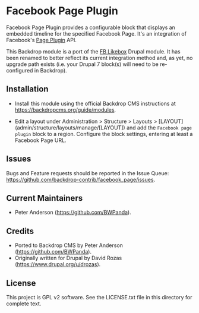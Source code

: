 Facebook Page Plugin
====================

Facebook Page Plugin provides a configurable block that displays an embedded
timeline for the specified Facebook Page. It's an integration of Facebook's
[Page Plugin](https://developers.facebook.com/docs/plugins/page-plugin/) API.

This Backdrop module is a port of the
[FB Likebox](https://www.drupal.org/project/fb_likebox) Drupal module. It has
been renamed to better reflect its current integration method and, as yet, no
upgrade path exists (i.e. your Drupal 7 block(s) will need to be re-configured
in Backdrop).

Installation
------------

- Install this module using the official Backdrop CMS instructions at
  https://backdropcms.org/guide/modules.

- Edit a layout under Administration > Structure > Layouts > [LAYOUT]
  (admin/structure/layouts/manage/[LAYOUT]) and add the `Facebook page plugin`
  block to a region. Configure the block settings, entering at least a Facebook
  Page URL.

Issues
------

Bugs and Feature requests should be reported in the Issue Queue:
https://github.com/backdrop-contrib/facebook_page/issues.

Current Maintainers
-------------------

- Peter Anderson (https://github.com/BWPanda).

Credits
-------

- Ported to Backdrop CMS by Peter Anderson (https://github.com/BWPanda).
- Originally written for Drupal by David Rozas
  (https://www.drupal.org/u/drozas).

License
-------

This project is GPL v2 software. See the LICENSE.txt file in this directory for
complete text.


